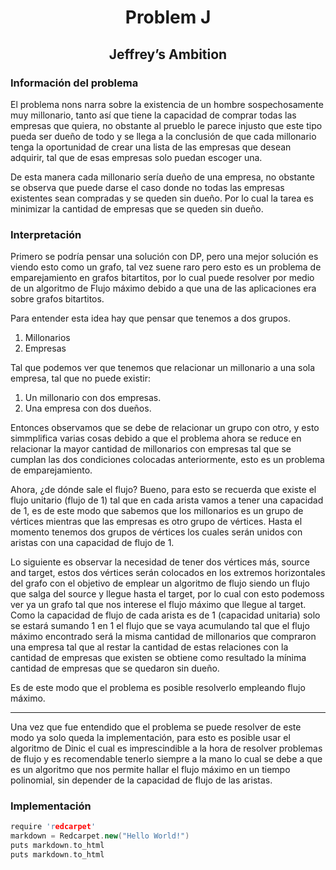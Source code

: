 <h1 align="center">Problem J</h1>
<h2 align="center">Jeffrey’s Ambition</h2>

<p>
  <h3>Información del problema</h3>
  El problema nons narra sobre la existencia de un hombre sospechosamente muy millonario, tanto así que tiene la capacidad de comprar todas las empresas que quiera, no 
  obstante al prueblo le parece injusto que este tipo pueda ser dueño de todo y se llega a la conclusión de que cada millonario tenga la oportunidad de crear una lista 
  de las empresas que desean adquirir, tal que de esas empresas solo puedan escoger una. 
  
  
  De esta manera cada millonario sería dueño de una empresa, no obstante se observa que puede darse el caso donde no todas las empresas existentes sean compradas y se 
  queden sin dueño. Por lo cual la tarea es minimizar la cantidad de empresas que se queden sin dueño.
  
  <h3>Interpretación</h3>
  Primero se podría pensar una solución con DP, pero una mejor solución es viendo esto como un grafo, tal vez suene raro pero esto es un problema de emparejamiento en
  grafos bitartitos, por lo cual puede resolver por medio de un algoritmo de Flujo máximo debido a que una de las aplicaciones era sobre grafos bitartitos.
  
  Para entender esta idea hay que pensar que tenemos a dos grupos.
  1. Millonarios 
  2. Empresas
  
  Tal que podemos ver que tenemos que relacionar un millonario a una sola empresa, tal que no puede existir:
  1. Un millonario con dos empresas.
  2. Una empresa con dos dueños.
  
  Entonces observamos que se debe de relacionar un grupo con otro, y esto simmplifica varias cosas debido a que el problema ahora se reduce en relacionar la mayor cantidad de millonarios con empresas tal que se cumplan las dos condiciones colocadas anteriormente, esto es un problema de emparejamiento.
  
  Ahora, ¿de dónde sale el flujo? Bueno, para esto se recuerda que existe el flujo unitario (flujo de 1) tal que en cada arista vamos a tener una capacidad de 1, es de este modo que sabemos que los millonarios es un grupo de vértices mientras que las empresas es otro grupo de vértices. Hasta el momento tenemos dos grupos de vértices los cuales serán unidos con aristas con una capacidad de flujo de 1.
  
  Lo siguiente es observar la necesidad de tener dos vértices más, source and target, estos dos vértices serán colocados en los extremos horizontales del grafo con el objetivo de emplear un algoritmo de flujo siendo un flujo que salga del source y llegue hasta el target, por lo cual con esto podemoss ver ya un grafo tal que nos interese el flujo máximo que llegue al target. Como la capacidad de flujo de cada arista es de 1 (capacidad unitaria) solo se estará sumando 1 en 1 el flujo que se vaya acumulando tal que el flujo máximo encontrado será la misma cantidad de millonarios que compraron una empresa tal que al restar la cantidad de estas relaciones con la cantidad de empresas que existen se obtiene como resultado la mínima cantidad de empresas que se quedaron sin dueño. 
  
  Es de este modo que el problema es posible resolverlo empleando flujo máximo.
  
  <hr>
  Una vez que fue entendido que el problema se puede resolver de este modo ya solo queda la implementación, para esto es posible usar el algoritmo de Dinic el cual es imprescindible a la hora de resolver problemas de flujo y es recomendable tenerlo siempre a la mano lo cual se debe a que es un algoritmo que nos permite hallar el flujo máximo en un tiempo polinomial, sin depender de la capacidad de flujo de las aristas.
</p>

### Implementación

```c++
require 'redcarpet'
markdown = Redcarpet.new("Hello World!")
puts markdown.to_html
puts markdown.to_html
```
